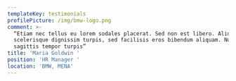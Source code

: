 ```yaml
---
templateKey: testimonials
profilePicture: /img/bmw-logo.png
comment: >-
  “Etiam nec tellus eu lorem sodales placerat. Sed non est libero. Aliquam
  scelerisque dignissim turpis, sed facilisis eros bibendum aliquam. Nulla
  sagittis tempor turpis”
title: 'Maria Goldwin '
position: 'HR Manager '
location: 'BMW, MENA'
---
```


